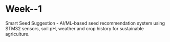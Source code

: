 # Week--1
Smart Seed Suggestion - AI/ML-based seed recommendation system using STM32 sensors, soil pH, weather and crop history for sustainable agriculture.
